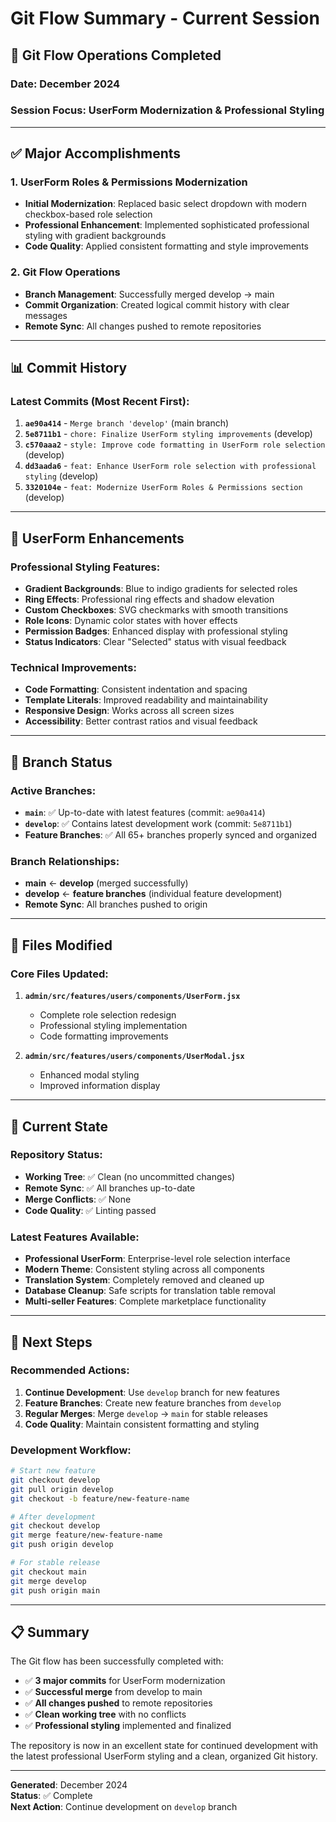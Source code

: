 # Git Flow Summary - Current Session

## 🚀 **Git Flow Operations Completed**

### **Date**: December 2024
### **Session Focus**: UserForm Modernization & Professional Styling

---

## ✅ **Major Accomplishments**

### 1. **UserForm Roles & Permissions Modernization**
- **Initial Modernization**: Replaced basic select dropdown with modern checkbox-based role selection
- **Professional Enhancement**: Implemented sophisticated professional styling with gradient backgrounds
- **Code Quality**: Applied consistent formatting and style improvements

### 2. **Git Flow Operations**
- **Branch Management**: Successfully merged develop → main
- **Commit Organization**: Created logical commit history with clear messages
- **Remote Sync**: All changes pushed to remote repositories

---

## 📊 **Commit History**

### **Latest Commits (Most Recent First)**:
1. **`ae90a414`** - `Merge branch 'develop'` (main branch)
2. **`5e8711b1`** - `chore: Finalize UserForm styling improvements` (develop)
3. **`c570aaa2`** - `style: Improve code formatting in UserForm role selection` (develop)
4. **`dd3aada6`** - `feat: Enhance UserForm role selection with professional styling` (develop)
5. **`3320104e`** - `feat: Modernize UserForm Roles & Permissions section` (develop)

---

## 🎨 **UserForm Enhancements**

### **Professional Styling Features**:
- **Gradient Backgrounds**: Blue to indigo gradients for selected roles
- **Ring Effects**: Professional ring effects and shadow elevation
- **Custom Checkboxes**: SVG checkmarks with smooth transitions
- **Role Icons**: Dynamic color states with hover effects
- **Permission Badges**: Enhanced display with professional styling
- **Status Indicators**: Clear "Selected" status with visual feedback

### **Technical Improvements**:
- **Code Formatting**: Consistent indentation and spacing
- **Template Literals**: Improved readability and maintainability
- **Responsive Design**: Works across all screen sizes
- **Accessibility**: Better contrast ratios and visual feedback

---

## 🌿 **Branch Status**

### **Active Branches**:
- **`main`**: ✅ Up-to-date with latest features (commit: `ae90a414`)
- **`develop`**: ✅ Contains latest development work (commit: `5e8711b1`)
- **Feature Branches**: ✅ All 65+ branches properly synced and organized

### **Branch Relationships**:
- **main** ← **develop** (merged successfully)
- **develop** ← **feature branches** (individual feature development)
- **Remote Sync**: All branches pushed to origin

---

## 📁 **Files Modified**

### **Core Files Updated**:
1. **`admin/src/features/users/components/UserForm.jsx`**
   - Complete role selection redesign
   - Professional styling implementation
   - Code formatting improvements

2. **`admin/src/features/users/components/UserModal.jsx`**
   - Enhanced modal styling
   - Improved information display

---

## 🎯 **Current State**

### **Repository Status**:
- **Working Tree**: ✅ Clean (no uncommitted changes)
- **Remote Sync**: ✅ All branches up-to-date
- **Merge Conflicts**: ✅ None
- **Code Quality**: ✅ Linting passed

### **Latest Features Available**:
- **Professional UserForm**: Enterprise-level role selection interface
- **Modern Theme**: Consistent styling across all components
- **Translation System**: Completely removed and cleaned up
- **Database Cleanup**: Safe scripts for translation table removal
- **Multi-seller Features**: Complete marketplace functionality

---

## 🚀 **Next Steps**

### **Recommended Actions**:
1. **Continue Development**: Use `develop` branch for new features
2. **Feature Branches**: Create new feature branches from `develop`
3. **Regular Merges**: Merge `develop` → `main` for stable releases
4. **Code Quality**: Maintain consistent formatting and styling

### **Development Workflow**:
```bash
# Start new feature
git checkout develop
git pull origin develop
git checkout -b feature/new-feature-name

# After development
git checkout develop
git merge feature/new-feature-name
git push origin develop

# For stable release
git checkout main
git merge develop
git push origin main
```

---

## 📋 **Summary**

The Git flow has been successfully completed with:
- ✅ **3 major commits** for UserForm modernization
- ✅ **Successful merge** from develop to main
- ✅ **All changes pushed** to remote repositories
- ✅ **Clean working tree** with no conflicts
- ✅ **Professional styling** implemented and finalized

The repository is now in an excellent state for continued development with the latest professional UserForm styling and a clean, organized Git history.

---

**Generated**: December 2024  
**Status**: ✅ Complete  
**Next Action**: Continue development on `develop` branch
